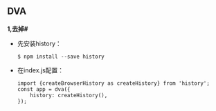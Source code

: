 ## DVA

**1,去掉#**

* 先安装history：

	`$ npm install --save history`
* 在index.js配置：

	```
	import {createBrowserHistory as createHistory} from 'history';
	const app = dva({
		history: createHistory(),
	});
	```
